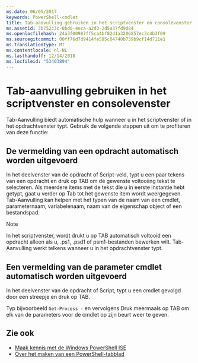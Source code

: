 ```yaml
---
ms.date: 06/05/2017
keywords: PowerShell-cmdlet
title: Tab-aanvulling gebruiken in het scriptvenster en consolevenster
ms.assetid: 3b752c3c-0bd0-4eca-a2d3-2d5a37fd9d84
ms.openlocfilehash: 24a3f00987ff5ca4bf82d1a3206857ec3c4b3f09
ms.sourcegitcommit: 00ff76d7d9414fe585c04740b739b9cf14d711e1
ms.translationtype: MT
ms.contentlocale: nl-NL
ms.lasthandoff: 12/14/2018
ms.locfileid: "53403894"
---
```

# <a name="how-to-use-tab-completion-in-the-script-pane-and-console-pane"></a>Tab-aanvulling gebruiken in het scriptvenster en consolevenster

Tab-Aanvulling biedt automatische hulp wanneer u in het scriptvenster of in het opdrachtvenster typt. Gebruik de volgende stappen uit om te profiteren van deze functie:

## <a name="to-automatically-complete-a-command-entry"></a>De vermelding van een opdracht automatisch worden uitgevoerd

In het deelvenster van de opdracht of Script-veld, typt u een paar tekens van een opdracht en druk op TAB om de gewenste voltooiing tekst te selecteren. Als meerdere items met de tekst die u in eerste instantie hebt getypt, gaat u verder op Tab tot het gewenste item wordt weergegeven. Tab-Aanvulling kan helpen met het typen van de naam van een cmdlet, parameternaam, variabelenaam, naam van de eigenschap object of een bestandspad.

> [!NOTE]
> In het scriptvenster, wordt drukt u op TAB automatisch voltooid een opdracht alleen als u, .ps1, .psd1 of psm1-bestanden bewerken wilt. Tab-Aanvulling werkt telkens wanneer u in het opdrachtvenster typt.

## <a name="to-automatically-complete-a-cmdlet-parameter-entry"></a>Een vermelding van de parameter cmdlet automatisch worden uitgevoerd

In het deelvenster van de opdracht of Script, typt u een cmdlet gevolgd door een streepje en druk op TAB.

Typ bijvoorbeeld `Get-Process -` en vervolgens Druk meermaals op TAB om elk van de parameters voor de cmdlet op zijn beurt weer te geven.

## <a name="see-also"></a>Zie ook

- [Maak kennis met de Windows PowerShell ISE](Introducing-the-Windows-PowerShell-ISE.md)
- [Over het maken van een PowerShell-tabblad](How-to-Create-a-PowerShell-Tab-in-Windows-PowerShell-ISE.md)
